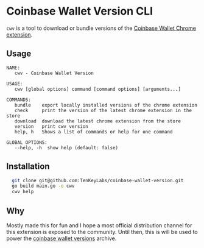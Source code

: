 # Coinbase Wallet Version CLI

`cwv` is a tool to download or bundle versions of the [Coinbase Wallet Chrome extension](https://chrome.google.com/webstore/detail/coinbase-wallet-extension/hnfanknocfeofbddgcijnmhnfnkdnaad?hl=en).

## Usage

```
NAME:
   cwv - Coinbase Wallet Version

USAGE:
   cwv [global options] command [command options] [arguments...]

COMMANDS:
   bundle    export locally installed versions of the chrome extension
   check     print the version of the latest chrome extension in the store
   download  download the latest chrome extension from the store
   version   print cwv version
   help, h   Shows a list of commands or help for one command

GLOBAL OPTIONS:
   --help, -h  show help (default: false)
```

## Installation

```bash
  git clone git@github.com:TenKeyLabs/coinbase-wallet-version.git
  go build main.go -o cwv
  cwv help
```

## Why

Mostly made this for fun and I hope a most official distribution channel for this extension is exposed to the community. Until then, this is will be used to power the [coinbase wallet versions](https://github.com/TenKeyLabs/coinbase-wallet-versions) archive.
